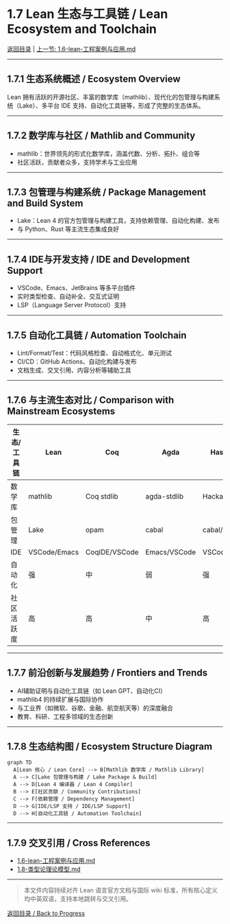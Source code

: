 # 1.7 Lean 生态与工具链 / Lean Ecosystem and Toolchain

[返回目录](../CONTINUOUS_PROGRESS.md) | [上一节: 1.6-lean-工程案例与应用.md](1.6-lean-工程案例与应用.md)

---

## 1.7.1 生态系统概述 / Ecosystem Overview

Lean 拥有活跃的开源社区、丰富的数学库（mathlib）、现代化的包管理与构建系统（Lake）、多平台 IDE 支持、自动化工具链等，形成了完整的生态体系。

---

## 1.7.2 数学库与社区 / Mathlib and Community

- mathlib：世界领先的形式化数学库，涵盖代数、分析、拓扑、组合等
- 社区活跃，贡献者众多，支持学术与工业应用

---

## 1.7.3 包管理与构建系统 / Package Management and Build System

- Lake：Lean 4 的官方包管理与构建工具，支持依赖管理、自动化构建、发布
- 与 Python、Rust 等主流生态集成良好

---

## 1.7.4 IDE与开发支持 / IDE and Development Support

- VSCode、Emacs、JetBrains 等多平台插件
- 实时类型检查、自动补全、交互式证明
- LSP（Language Server Protocol）支持

---

## 1.7.5 自动化工具链 / Automation Toolchain

- Lint/Format/Test：代码风格检查、自动格式化、单元测试
- CI/CD：GitHub Actions、自动化构建与发布
- 文档生成、交叉引用、内容分析等辅助工具

---

## 1.7.6 与主流生态对比 / Comparison with Mainstream Ecosystems

| 生态/工具链 | Lean           | Coq            | Agda           | Haskell/Scala   |
|-------------|----------------|----------------|----------------|-----------------|
| 数学库      | mathlib        | Coq stdlib     | agda-stdlib    | Hackage/Scaladoc|
| 包管理      | Lake           | opam           | cabal           | cabal/stack/sbt |
| IDE         | VSCode/Emacs   | CoqIDE/VSCode  | Emacs/VSCode   | VSCode/IntelliJ |
| 自动化      | 强             | 中             | 弱             | 强              |
| 社区活跃度  | 高             | 高             | 中             | 高              |

---

## 1.7.7 前沿创新与发展趋势 / Frontiers and Trends

- AI辅助证明与自动化工具链（如 Lean GPT、自动化CI）
- mathlib4 的持续扩展与国际协作
- 与工业界（如微软、谷歌、金融、航空航天等）的深度融合
- 教育、科研、工程多领域的生态创新

---

## 1.7.8 生态结构图 / Ecosystem Structure Diagram

```mermaid
graph TD
  A[Lean 核心 / Lean Core] --> B[Mathlib 数学库 / Mathlib Library]
  A --> C[Lake 包管理与构建 / Lake Package & Build]
  A --> D[Lean 4 编译器 / Lean 4 Compiler]
  B --> E[社区贡献 / Community Contributions]
  C --> F[依赖管理 / Dependency Management]
  D --> G[IDE/LSP 支持 / IDE/LSP Support]
  D --> H[自动化工具链 / Automation Toolchain]
```

---

## 1.7.9 交叉引用 / Cross References

- [1.6-lean-工程案例与应用.md](1.6-lean-工程案例与应用.md)
- [1.8-类型论理论模型.md](1.8-类型论理论模型.md)

---

> 本文件内容持续对齐 Lean 语言官方文档与国际 wiki 标准，所有核心定义均中英双语，支持本地跳转与交叉引用。

[返回目录 / Back to Progress](../CONTINUOUS_PROGRESS.md)
